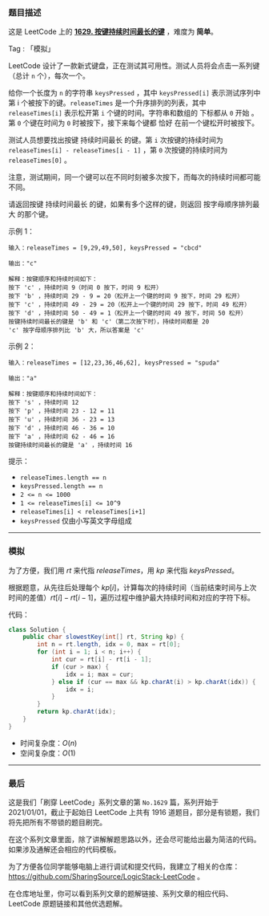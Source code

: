 ### 题目描述

这是 LeetCode 上的 **[1629. 按键持续时间最长的键](https://leetcode-cn.com/problems/slowest-key/solution/gong-shui-san-xie-jian-dan-mo-ni-ti-by-a-zjwb/)** ，难度为 **简单**。

Tag : 「模拟」



LeetCode 设计了一款新式键盘，正在测试其可用性。测试人员将会点击一系列键（总计 `n` 个），每次一个。

给你一个长度为 `n` 的字符串 `keysPressed` ，其中 `keysPressed[i]` 表示测试序列中第 i 个被按下的键。`releaseTimes` 是一个升序排列的列表，其中 `releaseTimes[i]` 表示松开第 `i` 个键的时间。字符串和数组的 下标都从 `0` 开始 。第 `0` 个键在时间为 `0` 时被按下，接下来每个键都 恰好 在前一个键松开时被按下。

测试人员想要找出按键 持续时间最长 的键。第 `i` 次按键的持续时间为 `releaseTimes[i] - releaseTimes[i - 1]` ，第 `0` 次按键的持续时间为 `releaseTimes[0]` 。

注意，测试期间，同一个键可以在不同时刻被多次按下，而每次的持续时间都可能不同。

请返回按键 持续时间最长 的键，如果有多个这样的键，则返回 按字母顺序排列最大 的那个键。

示例 1：
```
输入：releaseTimes = [9,29,49,50], keysPressed = "cbcd"

输出："c"

解释：按键顺序和持续时间如下：
按下 'c' ，持续时间 9（时间 0 按下，时间 9 松开）
按下 'b' ，持续时间 29 - 9 = 20（松开上一个键的时间 9 按下，时间 29 松开）
按下 'c' ，持续时间 49 - 29 = 20（松开上一个键的时间 29 按下，时间 49 松开）
按下 'd' ，持续时间 50 - 49 = 1（松开上一个键的时间 49 按下，时间 50 松开）
按键持续时间最长的键是 'b' 和 'c'（第二次按下时），持续时间都是 20
'c' 按字母顺序排列比 'b' 大，所以答案是 'c'
```
示例 2：
```
输入：releaseTimes = [12,23,36,46,62], keysPressed = "spuda"

输出："a"

解释：按键顺序和持续时间如下：
按下 's' ，持续时间 12
按下 'p' ，持续时间 23 - 12 = 11
按下 'u' ，持续时间 36 - 23 = 13
按下 'd' ，持续时间 46 - 36 = 10
按下 'a' ，持续时间 62 - 46 = 16
按键持续时间最长的键是 'a' ，持续时间 16
```

提示：
* `releaseTimes.length == n`
* `keysPressed.length == n`
* `2 <= n <= 1000`
* `1 <= releaseTimes[i] <= 10^9`
* `releaseTimes[i] < releaseTimes[i+1]`
* `keysPressed` 仅由小写英文字母组成


---

### 模拟

为了方便，我们用 $rt$ 来代指 $releaseTimes$，用 $kp$ 来代指 $keysPressed$。

根据题意，从先往后处理每个 $kp[i]$，计算每次的持续时间（当前结束时间与上次时间的差值）$rt[i] - rt[i - 1]$，遍历过程中维护最大持续时间和对应的字符下标。

代码：
```java
class Solution {
    public char slowestKey(int[] rt, String kp) {
        int n = rt.length, idx = 0, max = rt[0];
        for (int i = 1; i < n; i++) {
            int cur = rt[i] - rt[i - 1];
            if (cur > max) {
                idx = i; max = cur;
            } else if (cur == max && kp.charAt(i) > kp.charAt(idx)) {
                idx = i;
            }
        }
        return kp.charAt(idx);
    }
}
```
* 时间复杂度：$O(n)$
* 空间复杂度：$O(1)$

---

### 最后

这是我们「刷穿 LeetCode」系列文章的第 `No.1629` 篇，系列开始于 2021/01/01，截止于起始日 LeetCode 上共有 1916 道题目，部分是有锁题，我们将先把所有不带锁的题目刷完。

在这个系列文章里面，除了讲解解题思路以外，还会尽可能给出最为简洁的代码。如果涉及通解还会相应的代码模板。

为了方便各位同学能够电脑上进行调试和提交代码，我建立了相关的仓库：https://github.com/SharingSource/LogicStack-LeetCode 。

在仓库地址里，你可以看到系列文章的题解链接、系列文章的相应代码、LeetCode 原题链接和其他优选题解。

